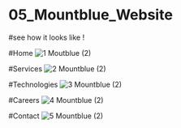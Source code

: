 # 05_Mountblue_Website

#see how it looks like !

#Home
![1 Moutblue (2)](https://user-images.githubusercontent.com/47751069/103135786-e1368f80-46e0-11eb-9f57-c92f49c1609d.png)

#Services
![2 Mountblue  (2)](https://user-images.githubusercontent.com/47751069/103135794-f6132300-46e0-11eb-9f56-bb90f0f414b9.png)

#Technologies
![3 Mountblue (2)](https://user-images.githubusercontent.com/47751069/103135868-a54ffa00-46e1-11eb-9189-b17bf45c2e3a.png)

#Careers
![4 Mountblue (2)](https://user-images.githubusercontent.com/47751069/103135884-c7e21300-46e1-11eb-8ed4-32f67eed2c4d.png)


#Contact
![5 Mountblue (2)](https://user-images.githubusercontent.com/47751069/103135891-d4666b80-46e1-11eb-8433-cab3d71ad9a8.png)



